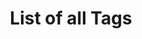 ---
layout: default
title: List of all Tags
layout: tags
permalink: /tags/
group: site_navigation
---